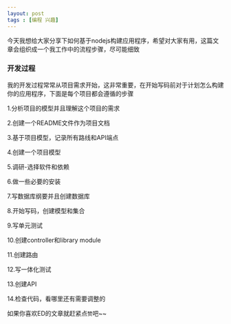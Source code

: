 ```yaml
---
layout: post
tags : [编程 兴趣] 
---
```



今天我想给大家分享下如何基于nodejs构建应用程序，希望对大家有用，这篇文章会组织成一个我工作中的流程步骤，尽可能细致

### 开发过程

我的开发过程常常从项目需求开始，这非常重要，在开始写码前对于计划怎么构建你的应用程序，下面是每个项目都会遵循的步骤

1.分析项目的模型并且理解这个项目的需求

2.创建一个README文件作为项目文档

3.基于项目模型，记录所有路线和API端点

4.创建一个项目模型

5.调研-选择软件和依赖

6.做一些必要的安装

7.写数据库纲要并且创建数据库

8.开始写码，创建模型和集合

9.写单元测试

10.创建controller和library module

11.创建路由

12.写一体化测试

13.创建API

14.检查代码，看哪里还有需要调整的

如果你喜欢ED的文章就赶紧点`赞`吧~~
